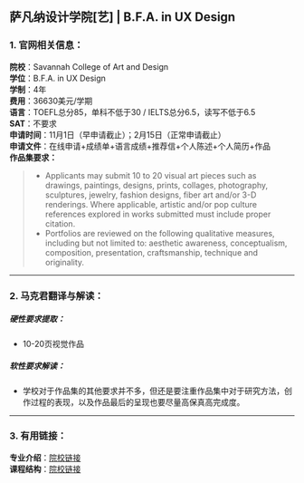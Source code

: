 ## 萨凡纳设计学院[艺] | B.F.A. in UX Design


### 1. 官网相关信息：

**院校**：Savannah College of Art and Design  
**学位**：B.F.A. in UX Design  
**学制**：4年  
**费用**：36630美元/学期  
**语言**：TOEFL总分85，单科不低于30 / IELTS总分6.5，读写不低于6.5  
**SAT**：不要求    
**申请时间**：11月1日（早申请截止）；2月15日（正常申请截止）   
**申请文件**：在线申请+成绩单+语言成绩+推荐信+个人陈述+个人简历+作品  
**作品集要求：** 

> - Applicants may submit 10 to 20 visual art pieces such as drawings, paintings, designs, prints, collages, photography, sculptures, jewelry, fashion designs, fiber art and/or 3-D renderings. Where applicable, artistic and/or pop culture references explored in works submitted must include proper citation.
> - Portfolios are reviewed on the following qualitative measures, including but not limited to: aesthetic awareness, conceptualism, composition, presentation, craftsmanship, technique and originality.
> 




---


### 2. 马克君翻译与解读：

##### 硬性要求提取：
- 10-20页视觉作品

##### 软性要求解读：
- 学校对于作品集的其他要求并不多，但还是要注重作品集中对于研究方法，创作过程的表现，以及作品最后的呈现也要尽量高保真高完成度。


---


### 3. 有用链接：

**专业介绍**：[院校链接](http://www.scad.edu/academics/programs/user-experience-design)  
**课程结构**：[院校链接](http://www.scad.edu/academics/programs/user-experience-design/degrees/bfa)  




